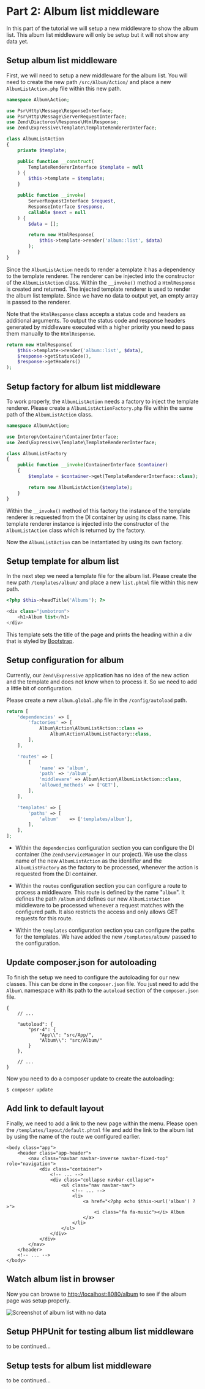 # Part 2: Album list middleware

In this part of the tutorial we will setup a new middleware to show the 
album list. This album list middleware will only be setup but it will not
show any data yet.

## Setup album list middleware

First, we will need to setup a new middleware for the album list. You will
need to create the new path `/src/Album/Action/` and place a new 
`AlbumListAction.php` file within this new path.

```php
namespace Album\Action;

use Psr\Http\Message\ResponseInterface;
use Psr\Http\Message\ServerRequestInterface;
use Zend\Diactoros\Response\HtmlResponse;
use Zend\Expressive\Template\TemplateRendererInterface;

class AlbumListAction
{
    private $template;

    public function __construct(
        TemplateRendererInterface $template = null
    ) {
        $this->template = $template;
    }

    public function __invoke(
        ServerRequestInterface $request, 
        ResponseInterface $response,
        callable $next = null
    ) {
        $data = [];

        return new HtmlResponse(
            $this->template->render('album::list', $data)
        );
    }
}
```

Since the `AlbumListAction` needs to render a template it has a dependency
to the template renderer. The renderer can be injected into the constructor
of the `AlbumListAction` class. Within the `__invoke()` method a 
`HtmlResponse` is created and returned. The injected template renderer is
used to render the album list template. Since we have no data to output 
yet, an empty array is passed to the renderer.

Note that the `HtmlResponse` class accepts a status code and headers as 
additional arguments. To output the status code and response headers generated
by middleware executed with a higher priority you need to pass them manually
to the `HtmlResponse`.

```php
return new HtmlResponse(
    $this->template->render('album::list', $data),
    $response->getStatusCode(), 
    $response->getHeaders()
);
```

## Setup factory for album list middleware

To work properly, the `AlbumListAction` needs a factory to inject the
template renderer. Please create a `AlbumListActionFactory.php` file within 
the same path of the `AlbumListAction` class. 

```php
namespace Album\Action;

use Interop\Container\ContainerInterface;
use Zend\Expressive\Template\TemplateRendererInterface;

class AlbumListFactory
{
    public function __invoke(ContainerInterface $container)
    {
        $template = $container->get(TemplateRendererInterface::class);

        return new AlbumListAction($template);
    }
}
```

Within the `__invoke()` method of this factory the instance of the 
template renderer is requested from the DI container by using its class
name. This template renderer instance is injected into the constructor of
the `AlbumListAction` class which is returned by the factory.

Now the `AlbumListAction` can be instantiated by using its own factory.

## Setup template for album list

In the next step we need a template file for the album list. Please create
the new path `/templates/album/` and place a new `list.phtml` file within 
this new path.

```php
<?php $this->headTitle('Albums'); ?>

<div class="jumbotron">
    <h1>Album list</h1>
</div>
```

This template sets the title of the page and prints the heading within a
div that is styled by [Bootstrap](http://getbootstrap.com/). 

## Setup configuration for album

Currently, our `Zend\Expressive` application has no idea of the new action
and the template and does not know when to process it. So we need to add
a little bit of configuration.

Please create a new `album.global.php` file in the `/config/autoload` 
path.

```php
return [
    'dependencies' => [
        'factories' => [
            Album\Action\AlbumListAction::class =>
                Album\Action\AlbumListFactory::class,
        ],
    ],

    'routes' => [
        [
            'name' => 'album',
            'path' => '/album',
            'middleware' => Album\Action\AlbumListAction::class,
            'allowed_methods' => ['GET'],
        ],
    ],

    'templates' => [
        'paths' => [
            'album'    => ['templates/album'],
        ],
    ],
];
```

* Within the `dependencies` configuration section you can configure the
  DI container (the `Zend\ServiceManager` in our project). We use the
  class name of the new `AlbumListAction` as the identifier and the 
  `AlbumListFactory` as the factory to be processed, whenever the action
  is requested from the DI container.

* Within the `routes` configuration section you can configure a route to 
  process a middleware. This route is defined by the name "`album`". It 
  defines the path `/album` and defines our new `AlbumListAction` 
  middleware to be processed whenever a request matches with the configured
  path. It also restricts the access and only allows GET requests for this
  route.
  
* Within the `templates` configuration section you can configure the paths
  for the templates. We have added the new `/templates/album/` passed to 
  the configuration. 

## Update composer.json for autoloading

To finish the setup we need to configure the autoloading for our new
classes. This can be done in the `composer.json` file. You just need to add 
the `Album\` namespace with its path to the `autoload` section of the 
`composer.json` file.

```
{
    // ... 

    "autoload": {
        "psr-4": {
            "App\\": "src/App/",
            "Album\\": "src/Album/"
        }
    },

    // ... 
}
```

Now you need to do a composer update to create the autoloading:

```
$ composer update
```

## Add link to default layout

Finally, we need to add a link to the new page within the menu. Please open
the `/templates/layout/default.phtml` file and add the link to the album 
list by using the name of the route we configured earlier.

```
<body class="app">
    <header class="app-header">
        <nav class="navbar navbar-inverse navbar-fixed-top" role="navigation">
            <div class="container">
                <!-- ... -->
                <div class="collapse navbar-collapse">
                    <ul class="nav navbar-nav">
                        <!-- ... -->
                        <li>
                            <a href="<?php echo $this->url('album') ?>">
                                <i class="fa fa-music"></i> Album
                            </a>
                        </li>
                    </ul>
                </div>
            </div>
        </nav>
    </header>
    <!-- ... -->
</body>
```

## Watch album list in browser

Now you can browse to 
[http://localhost:8080/album](http://localhost:8080/album) to see if the 
album page was setup properly. 

![Screenshot of album list with no data](images/screen-album-list-no-data.png)

## Setup PHPUnit for testing album list middleware

to be continued...

## Setup tests for album list middleware

to be continued...

